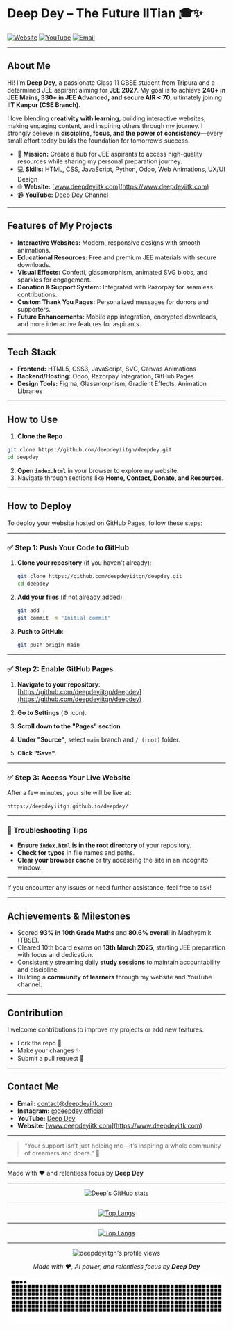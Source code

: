 # Deep Dey – The Future IITian 🎓✨

[![Website](https://img.shields.io/badge/Website-DeepDey-blue)](https://www.deepdeyiitk.com)
[![YouTube](https://img.shields.io/badge/YouTube-DeepDey-red)](https://www.youtube.com/@deepdeyiit)
[![Email](https://img.shields.io/badge/Email-contact@deepdeyiitk.com-yellow)](mailto:thedeeparise@gmail.com)

---

## About Me

Hi! I’m **Deep Dey**, a passionate Class 11 CBSE student from Tripura and a determined JEE aspirant aiming for **JEE 2027**. My goal is to achieve **240+ in JEE Mains, 330+ in JEE Advanced, and secure AIR < 70**, ultimately joining **IIT Kanpur (CSE Branch)**.

I love blending **creativity with learning**, building interactive websites, making engaging content, and inspiring others through my journey.
I strongly believe in **discipline, focus, and the power of consistency**—every small effort today builds the foundation for tomorrow’s success.

* 🎯 **Mission:** Create a hub for JEE aspirants to access high-quality resources while sharing my personal preparation journey.
* 💻 **Skills:** HTML, CSS, JavaScript, Python, Odoo, Web Animations, UX/UI Design
* 🌐 **Website:** [www.deepdeyiitk.com](https://www.deepdeyiitk.com)
* 📹 **YouTube:** [Deep Dey Channel](https://www.youtube.com/@deepdeyiit)

---

## Features of My Projects

* **Interactive Websites:** Modern, responsive designs with smooth animations.
* **Educational Resources:** Free and premium JEE materials with secure downloads.
* **Visual Effects:** Confetti, glassmorphism, animated SVG blobs, and sparkles for engagement.
* **Donation & Support System:** Integrated with Razorpay for seamless contributions.
* **Custom Thank You Pages:** Personalized messages for donors and supporters.
* **Future Enhancements:** Mobile app integration, encrypted downloads, and more interactive features for aspirants.

---

## Tech Stack

* **Frontend:** HTML5, CSS3, JavaScript, SVG, Canvas Animations
* **Backend/Hosting:** Odoo, Razorpay Integration, GitHub Pages
* **Design Tools:** Figma, Glassmorphism, Gradient Effects, Animation Libraries

---

## How to Use

1. **Clone the Repo**

```bash
git clone https://github.com/deepdeyiitgn/deepdey.git
cd deepdey
```

2. **Open `index.html`** in your browser to explore my website.
3. Navigate through sections like **Home, Contact, Donate, and Resources**.

---

## How to Deploy

To deploy your website hosted on GitHub Pages, follow these steps:

---

### ✅ Step 1: Push Your Code to GitHub

1. **Clone your repository** (if you haven't already):

   ```bash
   git clone https://github.com/deepdeyiitgn/deepdey.git
   cd deepdey
   ```

2. **Add your files** (if not already added):

   ```bash
   git add .
   git commit -m "Initial commit"
   ```

3. **Push to GitHub**:

   ```bash
   git push origin main
   ```

---

### ✅ Step 2: Enable GitHub Pages

1. **Navigate to your repository**: [https://github.com/deepdeyiitgn/deepdey](https://github.com/deepdeyiitgn/deepdey)

2. **Go to Settings** (⚙️ icon).

3. **Scroll down to the "Pages" section**.

4. **Under "Source"**, select `main` branch and `/ (root)` folder.

5. **Click "Save"**.

---

### ✅ Step 3: Access Your Live Website

After a few minutes, your site will be live at:

```
https://deepdeyiitgn.github.io/deepdey/
```

---

### 🔧 Troubleshooting Tips

* **Ensure `index.html` is in the root directory** of your repository.
* **Check for typos** in file names and paths.
* **Clear your browser cache** or try accessing the site in an incognito window.

---

If you encounter any issues or need further assistance, feel free to ask!

---

## Achievements & Milestones

* Scored **93% in 10th Grade Maths** and **80.6% overall** in Madhyamik (TBSE).
* Cleared 10th board exams on **13th March 2025**, starting JEE preparation with focus and dedication.
* Consistently streaming daily **study sessions** to maintain accountability and discipline.
* Building a **community of learners** through my website and YouTube channel.

---

## Contribution

I welcome contributions to improve my projects or add new features.

* Fork the repo 🔀
* Make your changes ✨
* Submit a pull request 📩

---

## Contact Me

* **Email:** [contact@deepdeyiitk.com](mailto:thedeeparise@gmail.com)
* **Instagram:** [@deepdey.official](https://www.instagram.com/deepdey.official)
* **YouTube:** [Deep Dey](https://www.youtube.com/@deepdeyiit)
* **Website:** [www.deepdeyiitk.com](https://www.deepdeyiitk.com)

---

> “Your support isn’t just helping me—it’s inspiring a whole community of dreamers and doers.” 💜

---

Made with ❤️ and relentless focus by **Deep Dey**

---
<div align="center"> 
  
 [![Deep's GitHub stats](https://github-readme-stats.vercel.app/api?username=deepdeyiitgn&show_icons=true)](https://github.com/deepdeyiitgn/deepdey-discord_bot/)
</div>

---
<div align="center"> 
  
  [![Top Langs](https://github-readme-stats.vercel.app/api/top-langs/?username=deepdeyiitgn&layout=pie)](https://github.com/deepdeyiitgn)
</div>

---
<div align="center"> 
  
  [![Top Langs](https://github-readme-stats.vercel.app/api/top-langs/?username=deepdeyiitgn&stats_format=bytes)](https://deepdeyiitk.com/)
</div>

---
<div align="center"> 
  
<p align="center">
 
  <img src="https://komarev.com/ghpvc/?username=deepdeyiitgn" alt="deepdeyiitgn's profile views" />
</p>
</div>


<p align="center">
  <em>Made with ❤️, AI power, and relentless focus by <b>Deep Dey</b></em>
</p>



<div align="center"> 
  
  [![](https://raw.githubusercontent.com/Anuj579/Anuj579/output/github-contribution-grid-snake-dark.svg)](https://deepdeyiitk.com/)
</div>
